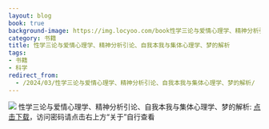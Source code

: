 ```yaml
---
layout: blog
book: true
background-image: https://img.locyoo.com/book性学三论与爱情心理学、精神分析引论、自我本我与集体心理学、梦的解析.jpg
category: 书籍
title: 性学三论与爱情心理学、精神分析引论、自我本我与集体心理学、梦的解析
tags:
- 书籍
- 科学
redirect_from:
  - /2024/03/性学三论与爱情心理学、精神分析引论、自我本我与集体心理学、梦的解析/
---
```

![](https://img.locyoo.com/book性学三论与爱情心理学、精神分析引论、自我本我与集体心理学、梦的解析.jpg)
性学三论与爱情心理学、精神分析引论、自我本我与集体心理学、梦的解析: <a name = "ref1" href="https://089m.com/f/50983618-1314175799-43e8d1?p=3619">点击下载</a>，访问密码请点击右上方“关于”自行查看